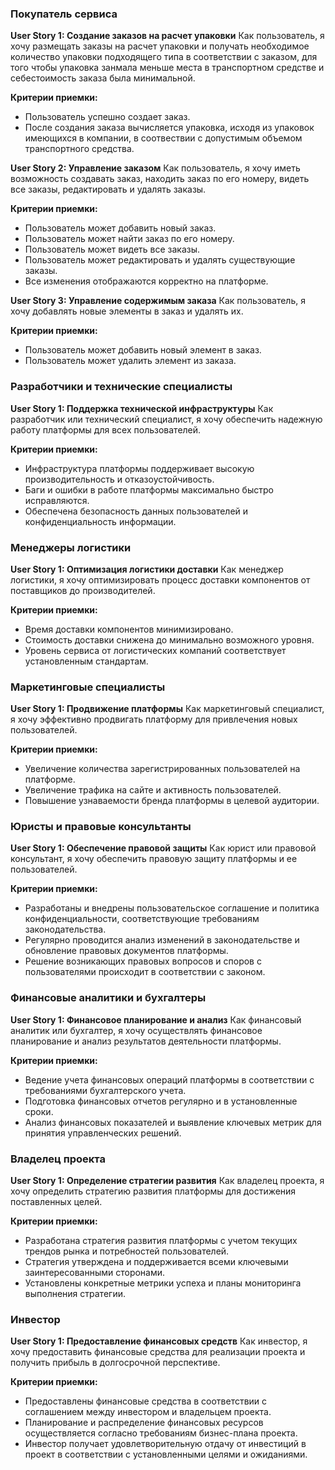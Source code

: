 ### Покупатель сервиса

**User Story 1: Создание заказов на расчет упаковки**
Как пользователь, я хочу размещать заказы на расчет упаковки и получать необходимое
количество упаковки подходящего типа в соответствии с заказом, для того чтобы упаковка занмала меньше места в
транспортном средстве и себестоимость заказа была минимальной.

**Критерии приемки:**

- Пользователь успешно создает заказ.
- После создания заказа вычисляется упаковка, исходя из упаковок имеющихся в компании, в соотвествии с допустимым
объемом транспортного средства.

**User Story 2: Управление заказом**
Как пользователь, я хочу иметь возможность создавать заказ, находить заказ по его номеру, видеть все заказы, 
редактировать и удалять заказы.

**Критерии приемки:**

- Пользователь может добавить новый заказ.
- Пользователь может найти заказ по его номеру.
- Пользователь может видеть все заказы.
- Пользователь может редактировать и удалять существующие заказы.
- Все изменения отображаются корректно на платформе.

**User Story 3: Управление содержимым заказа**
Как пользователь, я хочу добавлять новые элементы в заказ и удалять их.

**Критерии приемки:**

- Пользователь может добавить новый элемент в заказ.
- Пользователь может удалить элемент из заказа.

### Разработчики и технические специалисты

**User Story 1: Поддержка технической инфраструктуры**
Как разработчик или технический специалист, я хочу обеспечить надежную работу платформы для всех пользователей.

**Критерии приемки:**

- Инфраструктура платформы поддерживает высокую производительность и отказоустойчивость.
- Баги и ошибки в работе платформы максимально быстро исправляются.
- Обеспечена безопасность данных пользователей и конфиденциальность информации.

### Менеджеры логистики

**User Story 1: Оптимизация логистики доставки**
Как менеджер логистики, я хочу оптимизировать процесс доставки компонентов от поставщиков до производителей.

**Критерии приемки:**

- Время доставки компонентов минимизировано.
- Стоимость доставки снижена до минимально возможного уровня.
- Уровень сервиса от логистических компаний соответствует установленным стандартам.

### Маркетинговые специалисты

**User Story 1: Продвижение платформы**
Как маркетинговый специалист, я хочу эффективно продвигать платформу для привлечения новых пользователей.

**Критерии приемки:**

- Увеличение количества зарегистрированных пользователей на платформе.
- Увеличение трафика на сайте и активность пользователей.
- Повышение узнаваемости бренда платформы в целевой аудитории.

### Юристы и правовые консультанты

**User Story 1: Обеспечение правовой защиты**
Как юрист или правовой консультант, я хочу обеспечить правовую защиту платформы и ее пользователей.

**Критерии приемки:**

- Разработаны и внедрены пользовательское соглашение и политика конфиденциальности, соответствующие требованиям
  законодательства.
- Регулярно проводится анализ изменений в законодательстве и обновление правовых документов платформы.
- Решение возникающих правовых вопросов и споров с пользователями происходит в соответствии с законом.

### Финансовые аналитики и бухгалтеры

**User Story 1: Финансовое планирование и анализ**
Как финансовый аналитик или бухгалтер, я хочу осуществлять финансовое планирование и анализ результатов деятельности
платформы.

**Критерии приемки:**

- Ведение учета финансовых операций платформы в соответствии с требованиями бухгалтерского учета.
- Подготовка финансовых отчетов регулярно и в установленные сроки.
- Анализ финансовых показателей и выявление ключевых метрик для принятия управленческих решений.

### Владелец проекта

**User Story 1: Определение стратегии развития**
Как владелец проекта, я хочу определить стратегию развития платформы для достижения поставленных целей.

**Критерии приемки:**

- Разработана стратегия развития платформы с учетом текущих трендов рынка и потребностей пользователей.
- Стратегия утверждена и поддерживается всеми ключевыми заинтересованными сторонами.
- Установлены конкретные метрики успеха и планы мониторинга выполнения стратегии.

### Инвестор

**User Story 1: Предоставление финансовых средств**
Как инвестор, я хочу предоставить финансовые средства для реализации проекта и получить прибыль в долгосрочной
перспективе.

**Критерии приемки:**

- Предоставлены финансовые средства в соответствии с соглашением между инвестором и владельцем проекта.
- Планирование и распределение финансовых ресурсов осуществляется согласно требованиям бизнес-плана проекта.
- Инвестор получает удовлетворительную отдачу от инвестиций в проект в соответствии с установленными целями и
  ожиданиями.
